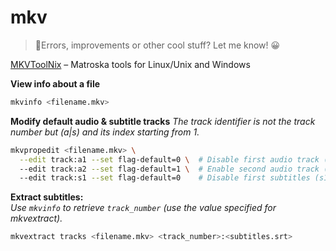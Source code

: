 # mkv

> 👋Errors, improvements or other cool stuff? Let me know! 😀


[MKVToolNix](https://mkvtoolnix.download/) – Matroska tools for Linux/Unix and Windows


**View info about a file**
```bash
mkvinfo <filename.mkv>
```

**Modify default audio &amp; subtitle tracks**
_The track identifier is not the track number but (a|s) and its index starting from 1._

```bash
mkvpropedit <filename.mkv> \
  --edit track:a1 --set flag-default=0 \  # Disable first audio track (a1).
  --edit track:a2 --set flag-default=1 \  # Enable second audio track (a2).
  --edit track:s1 --set flag-default=0    # Disable first subtitles (s1).
```

**Extract subtitles:**  
_Use `mkvinfo` to retrieve `track_number` (use the value specified for mkvextract)._
```bash
mkvextract tracks <filename.mkv> <track_number>:<subtitles.srt>
```
